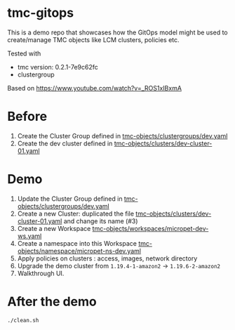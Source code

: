 # tmc-gitops

This is a demo repo that showcases how the GitOps model might be used to create/manage TMC objects like LCM clusters, policies etc.

Tested with 
* tmc version: 0.2.1-7e9c62fc
* clustergroup

Based on https://www.youtube.com/watch?v=_ROS1xIBxmA

# Before
1. Create the Cluster Group defined in [tmc-objects/clustergroups/dev.yaml](tmc-objects/clustergroups/dev.yaml)
2. Create the dev cluster defined in [tmc-objects/clusters/dev-cluster-01.yaml](tmc-objects/clusters/dev-cluster-01.yaml)

# Demo

1. Update the Cluster Group defined in [tmc-objects/clustergroups/dev.yaml](tmc-objects/clustergroups/dev.yaml)
2. Create a new Cluster: duplicated the file [tmc-objects/clusters/dev-cluster-01.yaml](tmc-objects/clusters/dev-cluster-01.yaml) and change its name (#3)
3. Create a new Workspace [tmc-objects/workspaces/micropet-dev-ws.yaml](tmc-objects/workspaces/micropet-dev-ws.yaml)
4. Create a namespace into this Workspace [tmc-objects/namespace/micropet-ns-dev.yaml](tmc-objects/namespace/micropet-ns-dev.yaml)
4. Apply policies on clusters : access, images, network directory
5. Upgrade the demo cluster from `1.19.4-1-amazon2` -> `1.19.6-2-amazon2`    
6. Walkthrough UI.

# After the demo
````
./clean.sh
`````


